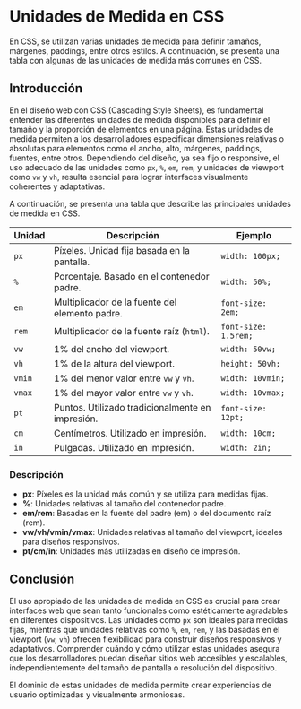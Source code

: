 # Unidades de Medida en CSS

En CSS, se utilizan varias unidades de medida para definir tamaños, márgenes, paddings, entre otros estilos. A continuación, se presenta una tabla con algunas de las unidades de medida más comunes en CSS.

## Introducción

En el diseño web con CSS (Cascading Style Sheets), es fundamental entender las diferentes unidades de medida disponibles para definir el tamaño y la proporción de elementos en una página. Estas unidades de medida permiten a los desarrolladores especificar dimensiones relativas o absolutas para elementos como el ancho, alto, márgenes, paddings, fuentes, entre otros. Dependiendo del diseño, ya sea fijo o responsive, el uso adecuado de las unidades como `px`, `%`, `em`, `rem`, y unidades de viewport como `vw` y `vh`, resulta esencial para lograr interfaces visualmente coherentes y adaptativas.

A continuación, se presenta una tabla que describe las principales unidades de medida en CSS.

| Unidad      | Descripción                                 | Ejemplo              |
|-------------|---------------------------------------------|----------------------|
| `px`        | Píxeles. Unidad fija basada en la pantalla.  | `width: 100px;`      |
| `%`         | Porcentaje. Basado en el contenedor padre.   | `width: 50%;`        |
| `em`        | Multiplicador de la fuente del elemento padre. | `font-size: 2em;`    |
| `rem`       | Multiplicador de la fuente raíz (`html`).    | `font-size: 1.5rem;` |
| `vw`        | 1% del ancho del viewport.                  | `width: 50vw;`       |
| `vh`        | 1% de la altura del viewport.               | `height: 50vh;`      |
| `vmin`      | 1% del menor valor entre `vw` y `vh`.       | `width: 10vmin;`     |
| `vmax`      | 1% del mayor valor entre `vw` y `vh`.       | `width: 10vmax;`     |
| `pt`        | Puntos. Utilizado tradicionalmente en impresión. | `font-size: 12pt;` |
| `cm`        | Centímetros. Utilizado en impresión.        | `width: 10cm;`       |
| `in`        | Pulgadas. Utilizado en impresión.           | `width: 2in;`        |

### Descripción

- **px**: Píxeles es la unidad más común y se utiliza para medidas fijas.
- **%**: Unidades relativas al tamaño del contenedor padre.
- **em/rem**: Basadas en la fuente del padre (em) o del documento raíz (rem).
- **vw/vh/vmin/vmax**: Unidades relativas al tamaño del viewport, ideales para diseños responsivos.
- **pt/cm/in**: Unidades más utilizadas en diseño de impresión.

## Conclusión

El uso apropiado de las unidades de medida en CSS es crucial para crear interfaces web que sean tanto funcionales como estéticamente agradables en diferentes dispositivos. Las unidades como `px` son ideales para medidas fijas, mientras que unidades relativas como `%`, `em`, `rem`, y las basadas en el viewport (`vw`, `vh`) ofrecen flexibilidad para construir diseños responsivos y adaptativos. Comprender cuándo y cómo utilizar estas unidades asegura que los desarrolladores puedan diseñar sitios web accesibles y escalables, independientemente del tamaño de pantalla o resolución del dispositivo.

El dominio de estas unidades de medida permite crear experiencias de usuario optimizadas y visualmente armoniosas.
